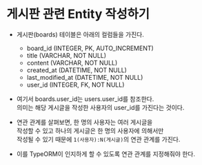 <h1>게시판 관련 Entity 작성하기</h1>

- 게시판(boards) 테이블은 아래의 컬럼들을 가진다.

  - board_id (INTEGER, PK, AUTO_INCREMENT)
  - title (VARCHAR, NOT NULL)
  - content (VARCHAR, NOT NULL)
  - created_at (DATETIME, NOT NULL)
  - last_modified_at (DATETIME, NOT NULL)
  - user_id (INTEGER, FK, NOT NULL)

- 여기서 boards.user_id는 users.user_id를 참조한다.  
  의미는 해당 게시글을 작성한 사용자의 user_id를 가진다는 것이다.

- 연관 관계를 살펴보면, 한 명의 사용자는 여러 게시글을  
  작성할 수 있고 하나의 게시글은 한 명의 사용자에 의해서만  
  작성될 수 있기 때문에 `1(사용자):N(게시글)`의 연관 관계를 가진다.

- 이를 TypeORM이 인지하게 할 수 있도록 연관 관계를 지정해줘야 한다.

